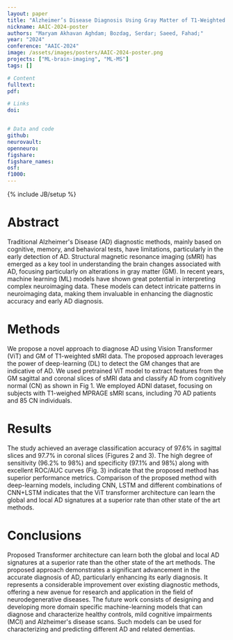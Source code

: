 ```yaml
---
layout: paper
title: "Alzheimer’s Disease Diagnosis Using Gray Matter of T1-Weighted sMRI Data and Vision Transformer"
nickname: AAIC-2024-poster
authors: "Maryam Akhavan Aghdam; Bozdag, Serdar; Saeed, Fahad;"
year: "2024"
conference: "AAIC-2024"
image: /assets/images/posters/AAIC-2024-poster.png
projects: ["ML-brain-imaging", "ML-MS"]
tags: []

# Content
fulltext: 
pdf: 

# Links
doi: 


# Data and code
github:
neurovault:
openneuro:
figshare:
figshare_names:
osf:
f1000:
---
```


{% include JB/setup %}

# Abstract
Traditional Alzheimer's Disease (AD) diagnostic methods, mainly based on cognitive, memory, and behavioral tests, have limitations, particularly in the early detection of AD. Structural magnetic resonance imaging (sMRI) has emerged as a key tool in understanding the brain changes associated with AD, focusing particularly on alterations in gray matter (GM). In recent years, machine learning (ML) models have shown great potential in interpreting complex neuroimaging data. These models can detect intricate patterns in neuroimaging data, making them invaluable in enhancing the diagnostic accuracy and early AD diagnosis. 

# Methods
We propose a novel approach to diagnose AD using Vision Transformer (ViT) and GM of T1-weighted sMRI data. The proposed approach leverages the power of deep-learning (DL) to detect the GM changes that are indicative of AD. We used pretrained ViT model to extract features from the GM sagittal and coronal slices of sMRI data and classify AD from cognitively normal (CN) as shown in Fig 1. We employed ADNI dataset, focusing on subjects with T1-weighed MPRAGE sMRI scans, including 70 AD patients and 85 CN individuals. 

# Results
The study achieved an average classification accuracy of 97.6% in sagittal slices and 97.7% in coronal slices (Figures 2 and 3). The high degree of sensitivity (96.2% to 98%) and specificity (97.1% and 98%) along with excellent ROC/AUC curves (Fig. 3) indicate that the proposed method has superior performance metrics. Comparison of the proposed method with deep-learning models, including CNN, LSTM and different combinations of CNN+LSTM indicates that the ViT transformer architecture can learn the global and local AD signatures at a superior rate than other state of the art methods. 

# Conclusions
Proposed Transformer architecture can learn both the global and local AD signatures at a superior rate than the other state of the art methods. The proposed approach demonstrates a significant advancement in the accurate diagnosis of AD, particularly enhancing its early diagnosis. It represents a considerable improvement over existing diagnostic methods, offering a new avenue for research and application in the field of neurodegenerative diseases. The future work consists of designing and developing more domain specific machine-learning models that can diagnose and characterize healthy controls, mild cognitive impairments (MCI) and Alzheimer's disease scans. Such models can be used for characterizing and predicting different AD and related dementias. 